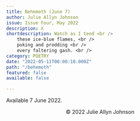 ```yaml
---
title: Behemoth (June 7)
author: Julie Allyn Johnson
issue: Issue Four, May 2022
description: X
shortdescription: Watch as I tend <br />
    these ice-blue flames, <br />
    poking and prodding <br /> 
    every faltering gash. <br />
category: POETRY
date: "2022-05-11T00:00:10.000Z"
path: "/behemoth"
featured: false
available: false

---
```


Available 7 June 2022.


<p style="text-align: center;">© 2022 Julie Allyn Johnson</p>